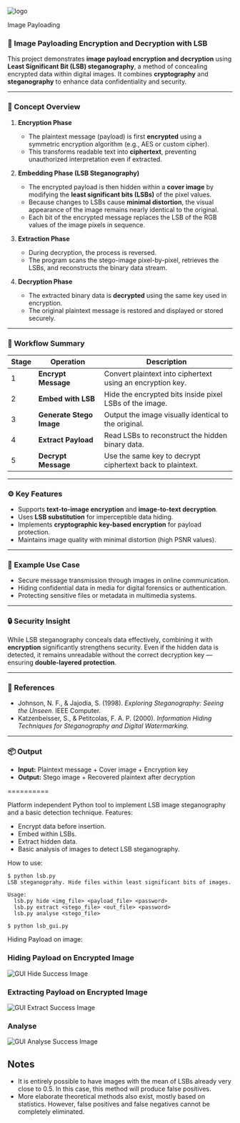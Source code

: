 ![logo](images/logo.png)


Image Payloading

### 🔐 Image Payloading Encryption and Decryption with LSB

This project demonstrates **image payload encryption and decryption** using **Least Significant Bit (LSB) steganography**, a method of concealing encrypted data within digital images. It combines **cryptography** and **steganography** to enhance data confidentiality and security.

---

### 🧠 Concept Overview

1. **Encryption Phase**

   * The plaintext message (payload) is first **encrypted** using a symmetric encryption algorithm (e.g., AES or custom cipher).
   * This transforms readable text into **ciphertext**, preventing unauthorized interpretation even if extracted.

2. **Embedding Phase (LSB Steganography)**

   * The encrypted payload is then hidden within a **cover image** by modifying the **least significant bits (LSBs)** of the pixel values.
   * Because changes to LSBs cause **minimal distortion**, the visual appearance of the image remains nearly identical to the original.
   * Each bit of the encrypted message replaces the LSB of the RGB values of the image pixels in sequence.

3. **Extraction Phase**

   * During decryption, the process is reversed.
   * The program scans the stego-image pixel-by-pixel, retrieves the LSBs, and reconstructs the binary data stream.

4. **Decryption Phase**

   * The extracted binary data is **decrypted** using the same key used in encryption.
   * The original plaintext message is restored and displayed or stored securely.

---

### 🔄 Workflow Summary

| Stage | Operation                | Description                                                |
| ----- | ------------------------ | ---------------------------------------------------------- |
| 1     | **Encrypt Message**      | Convert plaintext into ciphertext using an encryption key. |
| 2     | **Embed with LSB**       | Hide the encrypted bits inside pixel LSBs of the image.    |
| 3     | **Generate Stego Image** | Output the image visually identical to the original.       |
| 4     | **Extract Payload**      | Read LSBs to reconstruct the hidden binary data.           |
| 5     | **Decrypt Message**      | Use the same key to decrypt ciphertext back to plaintext.  |

---

### ⚙️ Key Features

* Supports **text-to-image encryption** and **image-to-text decryption**.
* Uses **LSB substitution** for imperceptible data hiding.
* Implements **cryptographic key-based encryption** for payload protection.
* Maintains image quality with minimal distortion (high PSNR values).

---

### 🧩 Example Use Case

* Secure message transmission through images in online communication.
* Hiding confidential data in media for digital forensics or authentication.
* Protecting sensitive files or metadata in multimedia systems.

---

### 🔒 Security Insight

While LSB steganography conceals data effectively, combining it with **encryption** significantly strengthens security. Even if the hidden data is detected, it remains unreadable without the correct decryption key — ensuring **double-layered protection**.

---

### 🧾 References

* Johnson, N. F., & Jajodia, S. (1998). *Exploring Steganography: Seeing the Unseen.* IEEE Computer.
* Katzenbeisser, S., & Petitcolas, F. A. P. (2000). *Information Hiding Techniques for Steganography and Digital Watermarking.*

---

### 📦 Output

* **Input:** Plaintext message + Cover image + Encryption key
* **Output:** Stego image + Recovered plaintext after decryption

==========

Platform independent Python tool to implement LSB image steganography and a basic detection technique. Features:

 - Encrypt data before insertion.
 - Embed within LSBs.
 - Extract hidden data.
 - Basic analysis of images to detect LSB steganography.

How to use:

    $ python lsb.py 
    LSB steganogprahy. Hide files within least significant bits of images.
    
    Usage:
      lsb.py hide <img_file> <payload_file> <password>
      lsb.py extract <stego_file> <out_file> <password>
      lsb.py analyse <stego_file>
    
    $ python lsb_gui.py 


 
Hiding Payload on image:

### Hiding Payload on Encrypted Image
![GUI Hide Success Image](./images/hide_success.png)

### Extracting Payload on Encrypted Image
![GUI Extract Success Image](./images/extract_success.png)

### Analyse
![GUI Analyse Success Image](./images/analyse_success.png)





Notes
-----
 
 - It is entirely possible to have images with the mean of LSBs already very close to 0.5. In this case, this method will produce false positives.
 - More elaborate theoretical methods also exist, mostly based on statistics. However, false positives and false negatives cannot be completely eliminated.

